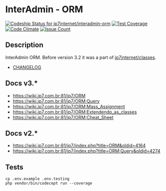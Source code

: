 # InterAdmin - ORM

[![Codeship Status for jp7internet/interadmin-orm](https://app.codeship.com/projects/499ecbb0-6e29-0134-13c6-7239a098062c/status?branch=master)](https://app.codeship.com/projects/177757)
[![Test Coverage](https://codeclimate.com/repos/57f6a615e61159361f001150/badges/0c21df38f69c1c472f33/coverage.svg)](https://codeclimate.com/repos/57f6a615e61159361f001150/coverage)
[![Code Climate](https://codeclimate.com/repos/57f6a615e61159361f001150/badges/0c21df38f69c1c472f33/gpa.svg)](https://codeclimate.com/repos/57f6a615e61159361f001150/feed)
[![Issue Count](https://codeclimate.com/repos/57f6a615e61159361f001150/badges/0c21df38f69c1c472f33/issue_count.svg)](https://codeclimate.com/repos/57f6a615e61159361f001150/feed)

## Description

InterAdmin ORM. Before version 3.2 it was a part of [jp7internet/classes](https://github.com/jp7internet/classes).

* [CHANGELOG](CHANGELOG.md)

## Docs v3.*

* https://wiki.jp7.com.br:81/jp7/ORM
* https://wiki.jp7.com.br:81/jp7/ORM:Query
* https://wiki.jp7.com.br:81/jp7/ORM:Mass_Assignment
* https://wiki.jp7.com.br:81/jp7/ORM:Extendendo_as_classes
* https://wiki.jp7.com.br:81/jp7/ORM:Cheat_Sheet

## Docs v2.*

* https://wiki.jp7.com.br:81/jp7/index.php?title=ORM&oldid=4164
* https://wiki.jp7.com.br:81/jp7/index.php?title=ORM:Query&oldid=4274

## Tests

```
cp .env.example .env.testing
php vendor/bin/codecept run --coverage
```

